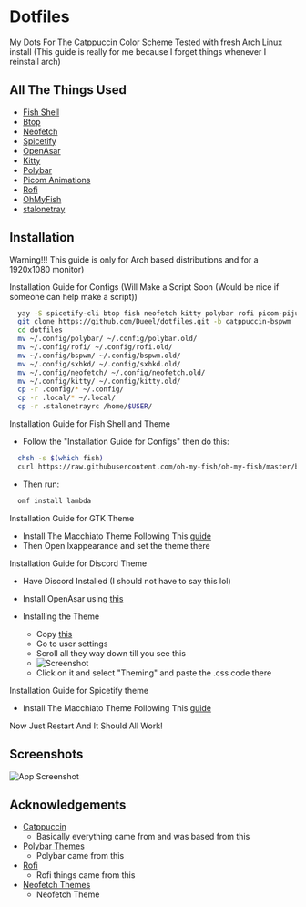 # Dotfiles

My Dots For The Catppuccin Color Scheme
Tested with fresh Arch Linux install (This guide is really for me because I forget things whenever I reinstall arch)

## All The Things Used

- [Fish Shell](https://fishshell.com/)
- [Btop](https://github.com/aristocratos/btop)
- [Neofetch](https://github.com/dylanaraps/neofetch)
- [Spicetify](https://spicetify.app/)
- [OpenAsar](https://openasar.dev/)
- [Kitty](https://sw.kovidgoyal.net/kitty/)
- [Polybar](https://github.com/polybar/polybar)
- [Picom Animations](https://github.com/dccsillag/picom)
- [Rofi](https://github.com/davatorium/rofi)
- [OhMyFish](https://github.com/oh-my-fish/oh-my-fish)
- [stalonetray](https://github.com/kolbusa/stalonetray)

## Installation

Warning!!! This guide is only for Arch based distributions and for a 1920x1080 monitor)

Installation Guide for Configs
(Will Make a Script Soon (Would be nice if someone can help make a script))

```bash
  yay -S spicetify-cli btop fish neofetch kitty polybar rofi picom-pijulius-git stalonetray polybar-spotify-module lxappearance-gtk3 nitrogen nautilus xdo spotify discord-canary dunst
  git clone https://github.com/Dueel/dotfiles.git -b catppuccin-bspwm
  cd dotfiles
  mv ~/.config/polybar/ ~/.config/polybar.old/
  mv ~/.config/rofi/ ~/.config/rofi.old/
  mv ~/.config/bspwm/ ~/.config/bspwm.old/
  mv ~/.config/sxhkd/ ~/.config/sxhkd.old/
  mv ~/.config/neofetch/ ~/.config/neofetch.old/
  mv ~/.config/kitty/ ~/.config/kitty.old/
  cp -r .config/* ~/.config/
  cp -r .local/* ~/.local/
  cp -r .stalonetrayrc /home/$USER/
```
Installation Guide for Fish Shell and Theme
- Follow the "Installation Guide for Configs" then do this:

```bash
  chsh -s $(which fish)
  curl https://raw.githubusercontent.com/oh-my-fish/oh-my-fish/master/bin/install | fish
```
- Then run:
```bash
  omf install lambda
```
Installation Guide for GTK Theme
  - Install The Macchiato Theme Following This [guide](https://github.com/catppuccin/gtk)
  - Then Open lxappearance and set the theme there

Installation Guide for Discord Theme
  - Have Discord Installed (I should not have to say this lol)
  - Install OpenAsar using [this](https://openasar.dev/)

- Installing the Theme
  - Copy [this](https://raw.githubusercontent.com/catppuccin/discord/main/themes/macchiato.theme.css)
  - Go to user settings
  - Scroll all they way down till you see this
  - ![Screenshot](https://i.imgur.com/ugUnL9R.png)
  - Click on it and select "Theming" and paste the .css code there

Installation Guide for Spicetify theme
  - Install The Macchiato Theme Following This [guide](https://github.com/catppuccin/spicetify)

Now Just Restart And It Should All Work!
## Screenshots

![App Screenshot](https://imgur.com/a/WsGDOgY)


## Acknowledgements
- [Catppuccin](https://github.com/catppuccin/catppuccin)
    - Basically everything came from and was based from this
- [Polybar Themes](https://github.com/adi1090x/polybar-themes/)
    - Polybar came from this
- [Rofi](https://github.com/adi1090x/rofi/)
    - Rofi things came from this
- [Neofetch Themes](https://github.com/chick2d/neofetch-themes/)
    - Neofetch Theme
